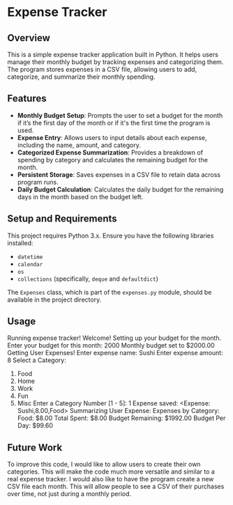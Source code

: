 # Expense Tracker

## Overview
This is a simple expense tracker application built in Python. It helps users manage their monthly budget by tracking expenses and categorizing them. The program stores expenses in a CSV file, allowing users to add, categorize, and summarize their monthly spending.

## Features
- **Monthly Budget Setup**: Prompts the user to set a budget for the month if it’s the first day of the month or if it's the first time the program is used.
- **Expense Entry**: Allows users to input details about each expense, including the name, amount, and category.
- **Categorized Expense Summarization**: Provides a breakdown of spending by category and calculates the remaining budget for the month.
- **Persistent Storage**: Saves expenses in a CSV file to retain data across program runs.
- **Daily Budget Calculation**: Calculates the daily budget for the remaining days in the month based on the budget left.

## Setup and Requirements
This project requires Python 3.x. Ensure you have the following libraries installed:
- `datetime`
- `calendar`
- `os`
- `collections` (specifically, `deque` and `defaultdict`)

The `Expenses` class, which is part of the `expenses.py` module, should be available in the project directory.

## Usage

Running expense tracker!
Welcome! Setting up your budget for the month.
Enter your budget for this month: 2000
Monthly budget set to $2000.00
Getting User Expenses!
Enter expense name: Sushi
Enter expense amount: 8
Select a Category: 
  1. Food
  2. Home
  3. Work
  4. Fun
  5. Misc
Enter a Category Number [1 - 5]: 1
Expense saved: <Expense: Sushi,8.00,Food>
Summarizing User Expense:
Expenses by Category:
  Food: $8.00
Total Spent: $8.00
Budget Remaining: $1992.00
Budget Per Day:  $99.60

## Future Work
To improve this code, I would like to allow users to create their own categories. This will make the code much more versatile and similar to a real expense tracker. I would also like to have the program create a new CSV file each month. This will allow people to see a CSV of their purchases over time, not just during a monthly period. 

